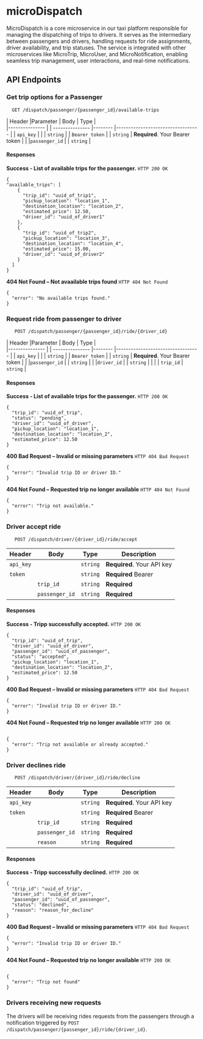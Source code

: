 # microDispatch
MicroDispatch is a core microservice in our taxi platform responsible for managing the dispatching of trips to drivers. It serves as the intermediary between passengers and drivers, handling requests for ride assignments, driver availability, and trip statuses. The service is integrated with other microservices like MicroTrip, MicroUser, and MicroNotification, enabling seamless trip management, user interactions, and real-time notifications.
## API Endpoints

### Get trip options for a Passenger
```http
  GET /dispatch/passenger/{passenger_id}/available-trips
```
| Header          |Parameter |  Body            | Type     |       
|---------------  | | ---------------  |-------- |---------------------------------- |
| `api_key`       | |                  | `string` | 
| `Bearer token` |               | `string` | **Required**. Your Bearer token   |
|                 |`passenger_id` |   | `string` | 


#### Responses
 **Success - List of available trips for the passenger.**
 `HTTP 200 OK`
```
{
"available_trips": [
    {
      "trip_id": "uuid_of_trip1",
      "pickup_location": "location_1",
      "destination_location": "location_2",
      "estimated_price": 12.50,
      "driver_id": "uuid_of_driver1"
    },
    {
      "trip_id": "uuid_of_trip2",
      "pickup_location": "location_3",
      "destination_location": "location_4",
      "estimated_price": 15.00,
      "driver_id": "uuid_of_driver2"
    }
  ]
}
```
**404 Not Found – Not avaailable trips found**
 `HTTP 404 Not Found`
```
{
  "error": "No available trips found."
}
```

### Request ride from passenger to driver
```http
   POST /dispatch/passenger/{passenger_id}/ride/{driver_id}
```
| Header          |Parameter |  Body            | Type     |       
|---------------  | | ---------------  |-------- |---------------------------------- |
| `api_key`       | |                  | `string` | 
| `Bearer token` |               | `string` | **Required**. Your Bearer token   |
|                 |`passenger_id` |   | `string` | 
|                 |`driver_id` |   | `string` | 
|                 | |  `trip_id` | `string` | 


#### Responses
 **Success - List of available trips for the passenger.**
 `HTTP 200 OK`
```
{
  "trip_id": "uuid_of_trip",
  "status": "pending",
  "driver_id": "uuid_of_driver",
  "pickup_location": "location_1",
  "destination_location": "location_2",
  "estimated_price": 12.50
}

```
**400 Bad Request – Invalid or missing parameters**
 `HTTP 404 Bad Request`
```
{
  "error": "Invalid trip ID or driver ID."
}
```
**404 Not Found – Requested trip no longer available**
 `HTTP 404 Not Found`
```
{
  "error": "Trip not available."
}
```

### Driver accept ride
```http
   POST /dispatch/driver/{driver_id}/ride/accept
```
| Header          | Body            | Type     | Description                        |
|--------------- |--------------- |-------- |---------------------------------- |
| `api_key`      |               | `string` | **Required**. Your API key        |
|    `token`           |      | `string` | **Required** Bearer                      |
|               | `trip_id`     | `string` | **Required**        |
|               | `passenger_id`     | `string` | **Required**        |

#### Responses
 **Success - Tripp successfully accepted.**
 `HTTP 200 OK`
```
{
  "trip_id": "uuid_of_trip",
  "driver_id": "uuid_of_driver",
  "passenger_id": "uuid_of_passenger",
  "status": "accepted",
  "pickup_location": "location_1",
  "destination_location": "location_2",
  "estimated_price": 12.50
}

```
**400 Bad Request – Invalid or missing parameters** `HTTP 404 Bad Request`

```
{
  "error": "Invalid trip ID or driver ID."
}
```

**404 Not Found – Requested trip no longer available** `HTTP 200 OK`
```

{
  "error": "Trip not available or already accepted."
}
```


### Driver declines ride
```http
   POST /dispatch/driver/{driver_id}/ride/decline
```
| Header          | Body            | Type     | Description                        |
|--------------- |--------------- |-------- |---------------------------------- |
| `api_key`      |               | `string` | **Required**. Your API key        |
|    `token`           |      | `string` | **Required** Bearer                      |
|               | `trip_id`     | `string` | **Required**        |
|               | `passenger_id`     | `string` | **Required**        |
|               | `reason`     | `string` | **Required**        |

#### Responses
 **Success - Tripp successfully declined.**
 `HTTP 200 OK`
```
{
  "trip_id": "uuid_of_trip",
  "driver_id": "uuid_of_driver",
  "passenger_id": "uuid_of_passenger",
  "status": "declined",
  "reason": "reason_for_decline"
}

```
**400 Bad Request – Invalid or missing parameters** `HTTP 404 Bad Request`

```
{
  "error": "Invalid trip ID or driver ID."
}
```

**404 Not Found – Requested trip no longer available** `HTTP 200 OK`
```

{
  "error": "Trip not found"
}
```



### Drivers receiving new requests
The drivers will be receiving rides requests from the passengers through a notification triggered by `POST /dispatch/passenger/{passenger_id}/ride/{driver_id}`. 